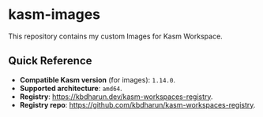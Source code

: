 # kasm-images

This repository contains my custom Images for Kasm Workspace.

## Quick Reference

- **Compatible Kasm version** (for images): `1.14.0`.
- **Supported architecture**: `amd64`.
- **Registry**: <https://kbdharun.dev/kasm-workspaces-registry>.
- **Registry repo**: <https://github.com/kbdharun/kasm-workspaces-registry>.
